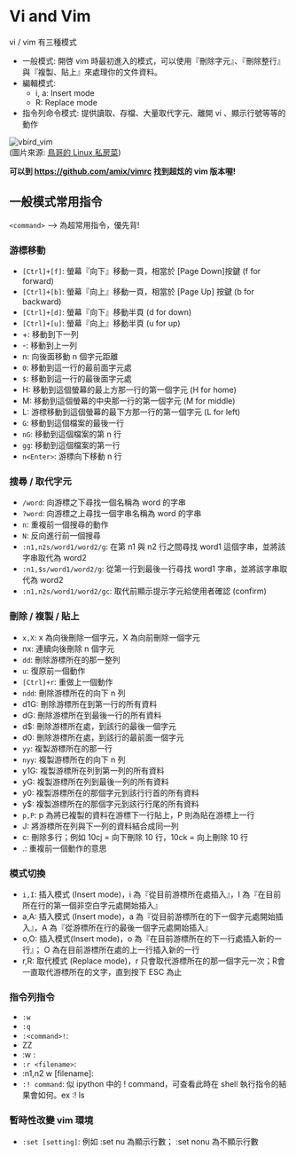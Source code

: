 # Vi and Vim

vi / vim 有三種模式

- 一般模式: 開啓 vim 時最初進入的模式，可以使用『刪除字元』、『刪除整行』與『複製、貼上』來處理你的文件資料。
- 編輯模式:
  - i, a: Insert mode
  - R: Replace mode
- 指令列命令模式: 提供讀取、存檔、大量取代字元、離開 vi 、顯示行號等等的動作

![vbird_vim](http://linux.vbird.org/linux_basic/0310vi//vi-mode.gif) <br>
(圖片來源: <a href="http://linux.vbird.org/linux_basic/0310vi.php">鳥哥的 Linux 私房菜</a>)

**可以到 https://github.com/amix/vimrc 找到超炫的 vim 版本喔!**

## 一般模式常用指令

`<command>` --> 為超常用指令，優先背!

### 游標移動

- `[Ctrl]+[f]`: 螢幕『向下』移動一頁，相當於 [Page Down]按鍵 (f for forward)
- `[Ctrl]+[b]`: 螢幕『向上』移動一頁，相當於 [Page Up] 按鍵 (b for backward)
- `[Ctrl]+[d]`: 螢幕『向下』移動半頁 (d for down)
- `[Ctrl]+[u]`: 螢幕『向上』移動半頁 (u for up)
- +: 移動到下一列
- -: 移動到上一列
- n<space>: 向後面移動 n 個字元距離
- `0`: 移動到這一行的最前面字元處
- `$`: 移動到這一行的最後面字元處
- H: 移動到這個螢幕的最上方那一行的第一個字元 (H for home)
- M: 移動到這個螢幕的中央那一行的第一個字元 (M for middle)
- L: 游標移動到這個螢幕的最下方那一行的第一個字元 (L for left)
- `G`: 移動到這個檔案的最後一行
- `nG`: 移動到這個檔案的第 n 行
- `gg`: 移動到這個檔案的第一行
- `n<Enter>`: 游標向下移動 n 行

### 搜尋 / 取代字元

- `/word`: 向游標之下尋找一個名稱為 word 的字串
- `?word`: 向游標之上尋找一個字串名稱為 word 的字串
- `n`: 重複前一個搜尋的動作
- `N`: 反向進行前一個搜尋
- `:n1,n2s/word1/word2/g`: 在第 n1 與 n2 行之間尋找 word1 這個字串，並將該字串取代為 word2 
- `:n1,$s/word1/word2/g`: 從第一行到最後一行尋找 word1 字串，並將該字串取代為 word2
- `:n1,n2s/word1/word2/gc`: 取代前顯示提示字元給使用者確認 (confirm)

### 刪除 / 複製 / 貼上

- `x,X`: x 為向後刪除一個字元，X 為向前刪除一個字元
- nx: 連續向後刪除 n 個字元
- `dd`: 刪除游標所在的那一整列
- `u`: 復原前一個動作
- `[Ctrl]+r`: 重做上一個動作
- `ndd`: 刪除游標所在的向下 n 列
- d1G: 刪除游標所在到第一行的所有資料 
- dG: 刪除游標所在到最後一行的所有資料
- d$: 刪除游標所在處，到該行的最後一個字元
- d0: 刪除游標所在處，到該行的最前面一個字元
- `yy`: 複製游標所在的那一行
- `nyy`: 複製游標所在的向下 n 列
- y1G: 複製游標所在列到第一列的所有資料
- yG: 複製游標所在列到最後一列的所有資料
- y0: 複製游標所在的那個字元到該行行首的所有資料
- y$: 複製游標所在的那個字元到該行行尾的所有資料
- `p,P`: p 為將已複製的資料在游標下一行貼上，P 則為貼在游標上一行
- J: 將游標所在列與下一列的資料結合成同一列
- c: 刪除多行；例如 10cj = 向下刪除 10 行，10ck = 向上刪除 10 行
- .: 重複前一個動作的意思

### 模式切換

- `i,I`: 插入模式 (Insert mode)，i 為『從目前游標所在處插入』，I 為『在目前所在行的第一個非空白字元處開始插入』
- a,A: 插入模式 (Insert mode)，a 為『從目前游標所在的下一個字元處開始插入』，A 為『從游標所在行的最後一個字元處開始插入』
- o,O: 插入模式(Insert mode)，o 為『在目前游標所在的下一行處插入新的一行』； O 為在目前游標所在處的上一行插入新的一行
- r,R: 取代模式 (Replace mode)，r 只會取代游標所在的那一個字元一次；R會一直取代游標所在的文字，直到按下 ESC 為止

### 指令列指令

- `:w`
- `:q`
- `:<command>!`:
- ZZ
- :w <filename>:
- `:r <filename>`:
- :n1,n2 w [filename]:
- `:! command`: 似 ipython 中的 ! command，可查看此時在 shell 執行指令的結果會如何。ex :! ls

### 暫時性改變 vim 環境

- `:set [setting]`: 例如 :set nu 為顯示行數； :set nonu 為不顯示行數

